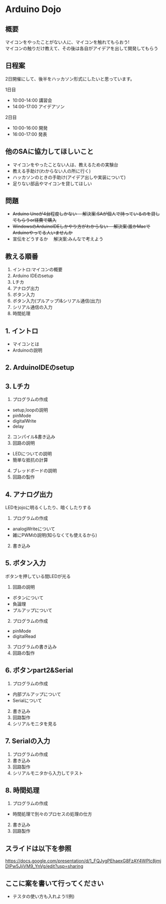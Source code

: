 # Arduino Dojo

## 概要

マイコンをやったことがない人に、マイコンを触れてもらおう!  
マイコンの触りだけ教えて、その後は各自がアイデアを出して開発してもらう

## 日程案

2日開催にして、後半をハッカソン形式にしたいと思っています。

  1日目  
  * 10:00-14:00 講習会
  * 14:00-17:00 アイデアソン
  
  2日目
  * 10:00-16:00 開発
  * 16:00-17:00 発表

## 他のSAに協力してほしいこと

* マイコンをやったことない人は、教えるための実験台  
* 教える手助け(わからない人の所に行く)  
* ハッカソンのときの手助け(アイデア出しや実装について)  
* 足りない部品やマイコンを貸してほしい

## 問題

* ~~Arduino Unoが4台程度しかない
　解決案:SAが個人で持っているのを貸してもらうor経費で購入~~
* ~~WindowsのArduinoIDEしかやり方がわからない
　解決案:誰かMacでArduinoやってる人いませんか~~
* 宣伝をどうするか
　解決案:みんなで考えよう

## 教える順番

1. イントロ:マイコンの概要
2. Arduino IDEのsetup
3. Lチカ
4. アナログ出力
5. ボタン入力
6. ボタン入力(プルアップ)&シリアル通信(出力)
7. シリアル通信の入力
8. 時間処理

## 1. イントロ

* マイコンとは
* Arduinoの説明

## 2. ArduinoIDEのsetup

## 3. Lチカ

1. プログラムの作成

* setup,loopの説明
* pinMode
* digitalWrite
* delay

2. コンパイル&書き込み
3. 回路の説明

* LEDについての説明
* 簡単な抵抗の計算

4. ブレッドボードの説明
5. 回路の製作

## 4. アナログ出力

LEDをjojoに明るくしたり、暗くしたりする

1. プログラムの作成

* analogWriteについて
* 雑にPWMの説明(知らなくても使えるから)

2. 書き込み

## 5. ボタン入力

ボタンを押している間LEDが光る

1. 回路の説明

* ボタンについて
* 負論理
* プルアップについて

2. プログラムの作成

* pinMode
* digitalRead

3. プログラムの書き込み
4. 回路の製作

## 6. ボタンpart2&Serial

1. プログラムの作成

* 内部プルアップについて
* Serialについて

2. 書き込み
3. 回路製作
4. シリアルモニタを見る

## 7. Serialの入力

1. プログラムの作成
2. 書き込み
3. 回路製作
4. シリアルモニタから入力してテスト

## 8. 時間処理

1. プログラムの作成

* 時間処理で別々のプロセスの処理の仕方

2. 書き込み
3. 回路製作

## スライドは以下を参照

https://docs.google.com/presentation/d/1_FQJygPEhaexG8FzAY4WPlc8jmjDIPw5JjiVM9_YnVg/edit?usp=sharing

## ここに案を書いて行ってください

* テスタの使い方も入れよう!(例)
